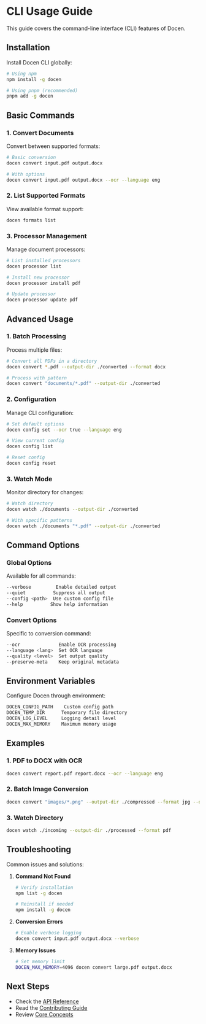 # CLI Usage Guide

This guide covers the command-line interface (CLI) features of Docen.

## Installation

Install Docen CLI globally:

```bash
# Using npm
npm install -g docen

# Using pnpm (recommended)
pnpm add -g docen
```

## Basic Commands

### 1. Convert Documents

Convert between supported formats:

```bash
# Basic conversion
docen convert input.pdf output.docx

# With options
docen convert input.pdf output.docx --ocr --language eng
```

### 2. List Supported Formats

View available format support:

```bash
docen formats list
```

### 3. Processor Management

Manage document processors:

```bash
# List installed processors
docen processor list

# Install new processor
docen processor install pdf

# Update processor
docen processor update pdf
```

## Advanced Usage

### 1. Batch Processing

Process multiple files:

```bash
# Convert all PDFs in a directory
docen convert *.pdf --output-dir ./converted --format docx

# Process with pattern
docen convert "documents/*.pdf" --output-dir ./converted
```

### 2. Configuration

Manage CLI configuration:

```bash
# Set default options
docen config set --ocr true --language eng

# View current config
docen config list

# Reset config
docen config reset
```

### 3. Watch Mode

Monitor directory for changes:

```bash
# Watch directory
docen watch ./documents --output-dir ./converted

# With specific patterns
docen watch ./documents "*.pdf" --output-dir ./converted
```

## Command Options

### Global Options

Available for all commands:

```bash
--verbose         Enable detailed output
--quiet          Suppress all output
--config <path>  Use custom config file
--help          Show help information
```

### Convert Options

Specific to conversion command:

```bash
--ocr              Enable OCR processing
--language <lang>  Set OCR language
--quality <level>  Set output quality
--preserve-meta    Keep original metadata
```

## Environment Variables

Configure Docen through environment:

```bash
DOCEN_CONFIG_PATH    Custom config path
DOCEN_TEMP_DIR      Temporary file directory
DOCEN_LOG_LEVEL     Logging detail level
DOCEN_MAX_MEMORY    Maximum memory usage
```

## Examples

### 1. PDF to DOCX with OCR

```bash
docen convert report.pdf report.docx --ocr --language eng
```

### 2. Batch Image Conversion

```bash
docen convert "images/*.png" --output-dir ./compressed --format jpg --quality high
```

### 3. Watch Directory

```bash
docen watch ./incoming --output-dir ./processed --format pdf
```

## Troubleshooting

Common issues and solutions:

1. **Command Not Found**

   ```bash
   # Verify installation
   npm list -g docen

   # Reinstall if needed
   npm install -g docen
   ```

2. **Conversion Errors**

   ```bash
   # Enable verbose logging
   docen convert input.pdf output.docx --verbose
   ```

3. **Memory Issues**
   ```bash
   # Set memory limit
   DOCEN_MAX_MEMORY=4096 docen convert large.pdf output.docx
   ```

## Next Steps

- Check the [API Reference](7.api-reference.md)
- Read the [Contributing Guide](8.contributing.md)
- Review [Core Concepts](4.core-concepts.md)
